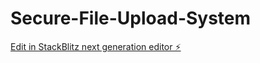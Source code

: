 # Secure-File-Upload-System

[Edit in StackBlitz next generation editor ⚡️](https://stackblitz.com/~/github.com/Karthikkkunal/Secure-File-Upload-System)